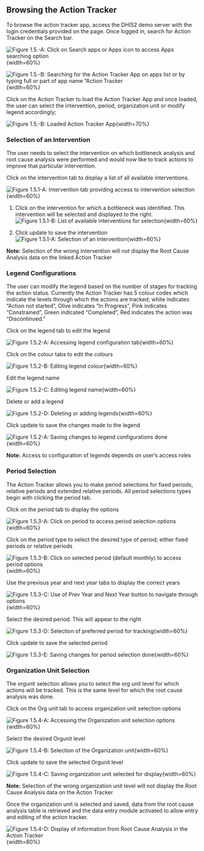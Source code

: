 ## Browsing the Action Tracker

To browse the action tracker app, access the DHIS2 demo server with the login
credentials provided on the page. Once logged in, search for Action Tracker on
the Search bar.

![Figure 1.5.-A: Click on Search apps or Apps icon to access Apps searching option](resources/images/image03.png){width=60%}

![Figure 1.5.-B: Searching for the Action Tracker App on apps list or by typing full or part of app name “Action Tracker](resources/images/image04.png){width=60%}

Click on the Action Tracker to load the Action Tracker App and once loaded, the
user can select the intervention, period, organization unit or modify legend
accordingly;

![Figure 1.5.-B: Loaded Action Tracker App](resources/images/image05.png){width=70%}

### Selection of an Intervention

The user needs to select the intervention on which bottleneck analysis and root
cause analysis were performed and would now like to track actions to improve
that particular intervention.

Click on the intervention tab to display a list of all available interventions.

![Figure 1.5.1-A: Intervention tab providing access to intervention selection](resources/images/image06.png){width=60%}

1. Click on the intervention for which a bottleneck was identified. This
   intervention will be selected and displayed to the right.
   ![Figure 1.5.1-B: List of available interventions for selection](resources/images/image07.png){width=60%}

2. Click update to save the intervention
   ![Figure 1.5.1-A: Selection of an Intervention](resources/images/image08.png){width=60%}

__Note:__ Selection of the wrong intervention will not display the Root Cause
Analysis data on the linked Action Tracker

### Legend Configurations

The user can modify the legend based on the number of stages for tracking the
action status. Currently the Action Tracker has 5 colour codes which indicate
the levels through which the actions are tracked; white indicates “Action not
started”, Olive indicates “In Progress”, Pink indicates “Constrained”, Green
indicated “Completed”, Red indicates the action was “Discontinued.”

Click on the legend tab to edit the legend

![Figure 1.5.2-A: Accessing legend configuration tab](resources/images/image09.png){width=60%}

Click on the colour tabs to edit the colours

![Figure 1.5.2-B: Editing legend colour](resources/images/image10.png){width=60%}

Edit the legend name

![Figure 1.5.2-C: Editing legend name](resources/images/image11.png){width=60%}

Delete or add a legend

![Figure 1.5.2-D: Deleting or adding legends](resources/images/image12.png){width=60%}

Click update to save the changes made to the legend

![Figure 1.5.2-A: Saving changes to legend configurations done](resources/images/image13.png){width=60%}

__Note:__ Access to configuration of legends depends on user’s access roles

### Period Selection

The Action Tracker allows you to make period selections for fixed periods,
relative periods and extended relative periods. All period selections types
begin with clicking the period tab.

Click on the period tab to display the options

![Figure 1.5.3-A: Click on period to access period selection options](resources/images/image14.png){width=60%}

Click on the period type to select the desired type of period; either fixed
periods or relative periods

![Figure 1.5.3-B: Click on selected period (default monthly) to access period options](resources/images/image15.png){width=60%}

Use the previous year and next year tabs to display the correct years

![Figure 1.5.3-C: Use of Prev Year and Next Year button to navigate through options](resources/images/image16.png){width=60%}

Select the desired period. This will appear to the right

![Figure 1.5.3-D: Selection of preferred period for tracking](resources/images/image17.png){width=60%}

Click update to save the selected period

![Figure 1.5.3-E: Saving changes for period selection done](resources/images/image18.png){width=60%}

### Organization Unit Selection

The orgunit selection allows you to select the org unit level for which actions
will be tracked. This is the same level for which the root cause analysis was done.

Click on the Org unit tab to access organization unit selection options

![Figure 1.5.4-A: Accessing the Organization unit selection options](resources/images/image19.png){width=60%}

Select the desired Orgunit  level

![Figure 1.5.4-B: Selection of the Organization unit](resources/images/image20.png){width=60%}

Click update to save the selected Orgunit level

![Figure 1.5.4-C: Saving organization unit selected for display](resources/images/image21.png){width=60%}

__Note:__ Selection of the wrong organization unit level will not display the
Root Cause Analysis data on the Action Tracker

Once the organization unit is selected and saved, data from the root cause
analysis table is retrieved and the data entry module activated to allow entry
and editing of the action tracker.

![Figure 1.5.4-D: Display of information from Root Cause Analysis in the Action Tracker](resources/images/image22.png){width=80%}

